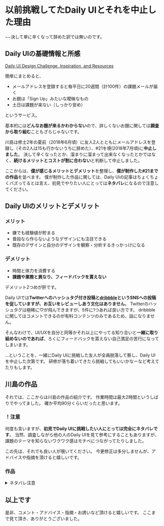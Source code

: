 # 以前挑戦してたDaily UIとそれを中止した理由

−−決して単に辛くなって辞めた訳では無いのです。

## Daily UIの基礎情報と所感

[Daily UI Design Challenge, Inspiration, and Resources](https://www.dailyui.co/)

簡単にまとめると、

* メールアドレスを登録すると毎平日に20週間（計100件）の課題メールが届く
* お題は「Sign Up」みたいな曖昧なもの
* 土日は課題が来ない（しっかり安め）

というサービス。

基本的には**どんなお題が来るかわからない**ので、詳しくないお題に関しては**調査から取り組む**こともざらじゃないです。

川島は修士2年の夏前（2018年6月頃）に友人2人とともにメールアドレスを登録し（その2人は15も行かないうちに辞めた）、#21を境(2018年7月頃)に**中止しました**。
決して辛くなったとか、溜まりに溜まって出来なくなったとかではなく、**続けるメリットとコストが割に合わない**と判断して中止しました。

ここからは、**僕が感じるメリットとデメリット**を整理し、**僕が制作した#21までの作品**を並べます。
僕が制作した作品に関しては、Daily UIの記事はちょくちょくバズってるとは言え、初見でやりたい人にとっては**ネタバレ**になるので注意してください。

## Daily UIのメリットとデメリット

### メリット

* 嫌でも経験値が貯まる
* 普段なら作らないようなデザインにも注目できる
* 既存のデザインと自分のデザインを観察・分析するきっかっけになる

### デメリット

* 時間と体力を消費する
* **課題や業務と異なり、フィードバックを貰えない**

デメリット2つめが肝です。

Daily UIでは**Twitterへのハッシュタグ付き投稿と[dribbble](https://dribbble.com)というSNSへの投稿を促していますが、お互いをレビューしあう文化はありません**。
Twitterのハッシュタグは極稀に♡が飛んできますが、5件に1つあれば良い方です。
dribbbleに関してはコメントできるのが有料コンテンツのみであるため、話になりません。

そんなわけで、UI/UXを自分と同等かそれ以上にやってる知り合いと**一緒に取り組めないのであれば**、ろくにフィードバックを貰えない自己満足の苦行になってしまいます。

…ということを、一緒にDaily UIに挑戦した友人が全員脱落して察し、Daily UIを中止した次第です。
研修が落ち着いてきたら挑戦してもいいかなーなど考えてたりもします。

## 川島の作品

それでは、ここからは川島の作品の紹介です。
作業時間は最大2時間というしばりでやってました。
確か平均90分くらいだったと思います。

### ！注意

何度も言いますが、**初見でDaily UIに挑戦したい人にとっては完全にネタバレです**。
当然、調査しながら他の人のDaily UIを見て参考にすることもありますが、課題のテーマを知らないワクワク感はモチベにつながってたりしました。

この先は、それでも良い人が覗いてください。
今更修正は多分しませんが、アドバイスや指摘を頂けると嬉しいです。

### 作品

<details>
<summary>ネタバレ注意</summary>

### #001 SignUp

![001](https://cdn.dribbble.com/users/2396535/screenshots/4774404/0-main.png)

* 使用ツール：Sketch
* 題材：架空のコミュニティサイト


### #002 Credit Card Checkout

![002](https://cdn.dribbble.com/users/2396535/screenshots/4779546/0-main_1.gif)

* 使用ツール：Sketch, Atomic
* 見える情報を最低限にすることをテーマとした

### #003 LandingPage

![003](https://cdn.dribbble.com/users/2396535/screenshots/4784022/_________1.png)

* 使用ツール：Sketch
* 題材：架空のアルバム販売ペライチ
* 下まで作ればよかった

### #004 Calculator

![004](https://cdn.dribbble.com/users/2396535/screenshots/4790672/_________1-8.png)

* 使用ツール：Sketch

### #005 AppIcon

![005](https://cdn.dribbble.com/users/2396535/screenshots/4794351/005.png)

* 使用ツール：Sketch
* 題材：#004で作ったアプリ

### #006 UserProfile

![006](https://cdn.dribbble.com/users/2396535/screenshots/4802540/006.png)
[スクロールデモ](https://app.atomic.io/d/H8MdLc3jopZW)

* 使用ツール：Sketch, Atomic
* 題材：TwitterライクなSNS

### #007 Setting

![007](https://cdn.dribbble.com/users/2396535/screenshots/4809478/_________1.png)

* 使用ツール：Sketch
* 題材：作りかけてた研究室内連絡Webサービス

### #008 404Page

![008](https://cdn.dribbble.com/users/2396535/screenshots/4812725/008.png)

* 使用ツール：Sketch
* 題材：作りかけてた研究室内連絡Webサービス

### #009 Music Player]

![009](https://cdn.dribbble.com/users/2396535/screenshots/4819092/009.png)

* 使用ツール：Sketch
* 再生している曲：オリジナル楽曲（[GreengReengrEen](https://soundcloud.com/by_skeep/greengreengreen)）

### #010 Social Share

[デモ（Atomic）](https://gyazo.com/fdd8c4fa7dce72a2e979a56c33742931)

* 使用ツール：Sketch, Atomic

### #011 Flash Message

![011](https://cdn.dribbble.com/users/2396535/screenshots/4836817/011.png)

* 使用ツール：Sketch
* 題材：架空の長文投稿SNS

### #012 E-Commerce Shop (Single Item)

![012](https://cdn.dribbble.com/users/2396535/screenshots/4840293/012.png)

* 使用ツール：Sketch
* 商品：当時欲しかったヘッドホン

### #013  Direct Messaging

![013](https://cdn.dribbble.com/users/2396535/screenshots/4845514/013.png)

* 使用ツール：Sketch
* 題材：画像が圧縮されずに送れるLine

### #014 Countdown Timer

![014](https://cdn.dribbble.com/users/2396535/screenshots/4851535/014.png)

* 使用ツール：Sketch
* 題材：引っ張って話すだけで時間を図れるタイマーアプリ（欲しい）

### #015 On-Off Switch

![015](https://cdn.dribbble.com/users/2396535/screenshots/4859737/015.gif)

* 使用ツール：AfterEffects
* 題材：スマホアプリ内でのトグル
* On-Offって状態がわかりにくいって色々考えた

### #016 Pop Up Overlay

![016](https://cdn.dribbble.com/users/2396535/screenshots/4870333/016.png)

* 使用ツール：Sketch
* 題材：架空のPWAのアナウンス

### #017 Email Receipt

![017](https://cdn.dribbble.com/users/2396535/screenshots/4878989/017.png)

* 使用ツール：Sketch
* 題材：#012のショッピングサイト（テーマカラーが毎日変わるショッピングサイト）で購入した例

### #018 Analytics Chart

![018](https://cdn.dribbble.com/users/2396535/screenshots/4883912/018.png)

* 使用ツール：Sketch
* 題材：スマホ使用時間の分析画面

### #019 Leaderboard

![019](https://cdn.dribbble.com/users/2396535/screenshots/4923207/019.png)

* 使用ツール：Sketch
* 題材：架空の音ゲースコアランキング

### #020 Location Tracker

![020](https://cdn.dribbble.com/users/2396535/screenshots/4934362/020.png)

* 使用ツール：Sketch
* 題材：架空の位置共有アプリ

### #021 Home Monitoring Dashboard

![021](https://cdn.dribbble.com/users/2396535/screenshots/4942750/021.png)

* 使用ツール：Sketch
* 題材：Google周りのサービスと連携できるお家モニタ

### #022 [ここで心が折れる]

</details>

## 以上です

是非、コメント・アドバイス・指摘・お誘いなど頂けると嬉しいです。
ここまで見て頂き、ありがとうございました。
